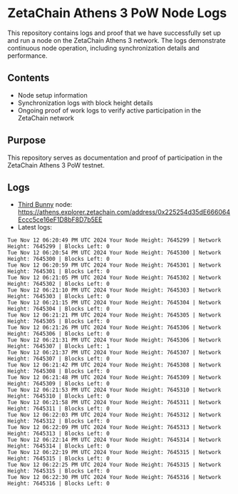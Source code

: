# ZetaChain Athens 3 PoW Node Logs
This repository contains logs and proof that we have successfully set up and run a node on the ZetaChain Athens 3 network. The logs demonstrate continuous node operation, including synchronization details and performance.

## Contents
- Node setup information
- Synchronization logs with block height details
- Ongoing proof of work logs to verify active participation in the ZetaChain network

## Purpose
This repository serves as documentation and proof of participation in the ZetaChain Athens 3 PoW testnet.

## Logs

- [Third Bunny](https://thirdbunny.xyz/) node: https://athens.explorer.zetachain.com/address/0x225254d35dE666064Eccc5ce16eF1D8bF8D7b5EE
- Latest logs:
```
Tue Nov 12 06:20:49 PM UTC 2024 Your Node Height: 7645299 | Network Height: 7645299 | Blocks Left: 0
Tue Nov 12 06:20:54 PM UTC 2024 Your Node Height: 7645300 | Network Height: 7645300 | Blocks Left: 0
Tue Nov 12 06:20:59 PM UTC 2024 Your Node Height: 7645301 | Network Height: 7645301 | Blocks Left: 0
Tue Nov 12 06:21:05 PM UTC 2024 Your Node Height: 7645302 | Network Height: 7645302 | Blocks Left: 0
Tue Nov 12 06:21:10 PM UTC 2024 Your Node Height: 7645303 | Network Height: 7645303 | Blocks Left: 0
Tue Nov 12 06:21:15 PM UTC 2024 Your Node Height: 7645304 | Network Height: 7645304 | Blocks Left: 0
Tue Nov 12 06:21:21 PM UTC 2024 Your Node Height: 7645305 | Network Height: 7645305 | Blocks Left: 0
Tue Nov 12 06:21:26 PM UTC 2024 Your Node Height: 7645306 | Network Height: 7645306 | Blocks Left: 0
Tue Nov 12 06:21:31 PM UTC 2024 Your Node Height: 7645306 | Network Height: 7645307 | Blocks Left: 1
Tue Nov 12 06:21:37 PM UTC 2024 Your Node Height: 7645307 | Network Height: 7645307 | Blocks Left: 0
Tue Nov 12 06:21:42 PM UTC 2024 Your Node Height: 7645308 | Network Height: 7645308 | Blocks Left: 0
Tue Nov 12 06:21:48 PM UTC 2024 Your Node Height: 7645309 | Network Height: 7645309 | Blocks Left: 0
Tue Nov 12 06:21:53 PM UTC 2024 Your Node Height: 7645310 | Network Height: 7645310 | Blocks Left: 0
Tue Nov 12 06:21:58 PM UTC 2024 Your Node Height: 7645311 | Network Height: 7645311 | Blocks Left: 0
Tue Nov 12 06:22:03 PM UTC 2024 Your Node Height: 7645312 | Network Height: 7645312 | Blocks Left: 0
Tue Nov 12 06:22:09 PM UTC 2024 Your Node Height: 7645313 | Network Height: 7645313 | Blocks Left: 0
Tue Nov 12 06:22:14 PM UTC 2024 Your Node Height: 7645314 | Network Height: 7645314 | Blocks Left: 0
Tue Nov 12 06:22:19 PM UTC 2024 Your Node Height: 7645315 | Network Height: 7645315 | Blocks Left: 0
Tue Nov 12 06:22:25 PM UTC 2024 Your Node Height: 7645315 | Network Height: 7645315 | Blocks Left: 0
Tue Nov 12 06:22:30 PM UTC 2024 Your Node Height: 7645316 | Network Height: 7645316 | Blocks Left: 0
```
